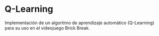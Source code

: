 # Q-Learning
 Implementación de un algortimo de aprendizaje automático (Q-Learning) para su uso en el videojuego Brick Break.
